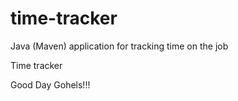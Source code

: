 # time-tracker
Java (Maven) application for tracking time on the job

Time tracker

Good Day Gohels!!!
